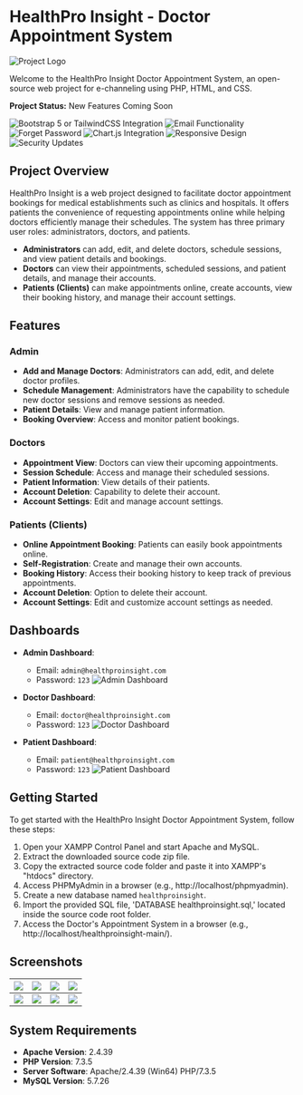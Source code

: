 # HealthPro Insight - Doctor Appointment System

![Project Logo](https://github.com/hshnudr/edoc-echanneling/blob/main/Screenshots/Screenshot%20(1).png)

Welcome to the HealthPro Insight Doctor Appointment System, an open-source web project for e-channeling using PHP, HTML, and CSS.

**Project Status:** New Features Coming Soon

![Bootstrap 5 or TailwindCSS Integration](https://img.shields.io/badge/Integration-Bootstrap%205%20or%20TailwindCSS-blue)
![Email Functionality](https://img.shields.io/badge/Feature-Email%20Functionality-yellow)
![Forget Password](https://img.shields.io/badge/Feature-Forget%20Password-orange)
![Chart.js Integration](https://img.shields.io/badge/Integration-Chart.js-green)
![Responsive Design](https://img.shields.io/badge/Feature-Responsive%20Design-blue)
![Security Updates](https://img.shields.io/badge/Updates-Security-red)

## Project Overview

HealthPro Insight is a web project designed to facilitate doctor appointment bookings for medical establishments such as clinics and hospitals. It offers patients the convenience of requesting appointments online while helping doctors efficiently manage their schedules. The system has three primary user roles: administrators, doctors, and patients.

- **Administrators** can add, edit, and delete doctors, schedule sessions, and view patient details and bookings.
- **Doctors** can view their appointments, scheduled sessions, and patient details, and manage their accounts.
- **Patients (Clients)** can make appointments online, create accounts, view their booking history, and manage their account settings.

## Features

### Admin

- **Add and Manage Doctors**: Administrators can add, edit, and delete doctor profiles.
- **Schedule Management**: Administrators have the capability to schedule new doctor sessions and remove sessions as needed.
- **Patient Details**: View and manage patient information.
- **Booking Overview**: Access and monitor patient bookings.

### Doctors

- **Appointment View**: Doctors can view their upcoming appointments.
- **Session Schedule**: Access and manage their scheduled sessions.
- **Patient Information**: View details of their patients.
- **Account Deletion**: Capability to delete their account.
- **Account Settings**: Edit and manage account settings.

### Patients (Clients)

- **Online Appointment Booking**: Patients can easily book appointments online.
- **Self-Registration**: Create and manage their own accounts.
- **Booking History**: Access their booking history to keep track of previous appointments.
- **Account Deletion**: Option to delete their account.
- **Account Settings**: Edit and customize account settings as needed.

## Dashboards

- **Admin Dashboard**:
  - Email: `admin@healthproinsight.com`
  - Password: `123`
  ![Admin Dashboard](https://github.com/hshnudr/edoc-echanneling/blob/main/Screenshots/Screenshot%20(3).png)

- **Doctor Dashboard**:
  - Email: `doctor@healthproinsight.com`
  - Password: `123`
  ![Doctor Dashboard](https://github.com/hshnudr/edoc-echanneling/blob/main/Screenshots/Screenshot%20(9).png)

- **Patient Dashboard**:
  - Email: `patient@healthproinsight.com`
  - Password: `123`
  ![Patient Dashboard](https://github.com/hshnudr/edoc-echanneling/blob/main/Screenshots/Screenshot%20(6).png)

## Getting Started

To get started with the HealthPro Insight Doctor Appointment System, follow these steps:

1. Open your XAMPP Control Panel and start Apache and MySQL.
2. Extract the downloaded source code zip file.
3. Copy the extracted source code folder and paste it into XAMPP's "htdocs" directory.
4. Access PHPMyAdmin in a browser (e.g., http://localhost/phpmyadmin).
5. Create a new database named `healthproinsight`.
6. Import the provided SQL file, 'DATABASE healthproinsight.sql,' located inside the source code root folder.
7. Access the Doctor's Appointment System in a browser (e.g., http://localhost/healthproinsight-main/).

## Screenshots

| ![](https://github.com/hshnudr/edoc-echanneling/blob/main/Screenshots/Screenshot%20(1).png) | ![](https://github.com/hshnudr/edoc-echanneling/blob/main/Screenshots/Screenshot%20(2).png)| ![](https://github.com/hshnudr/edoc-echanneling/blob/main/Screenshots/Screenshot%20(3).png)| ![](https://github.com/hshnudr/edoc-echanneling/blob/main/Screenshots/Screenshot%20(4).png)|
|--------------| --------------|   --------------|  --------------|    
|  ![](https://github.com/hshnudr/edoc-echanneling/blob/main/Screenshots/Screenshot%20(5).png)| ![](https://github.com/hshnudr/edoc-echanneling/blob/main/Screenshots/Screenshot%20(6).png)| ![](https://github.com/hshnudr/edoc-echanneling/blob/main/Screenshots/Screenshot%20(7).png)| ![](https://github.com/hshnudr/edoc-echanneling/blob/main/Screenshots/Screenshot%20(8).png)|


## System Requirements

- **Apache Version**: 2.4.39
- **PHP Version**: 7.3.5
- **Server Software**: Apache/2.4.39 (Win64) PHP/7.3.5
- **MySQL Version**: 5.7.26
